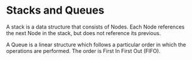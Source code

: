 # Stacks and Queues

 A stack is a data structure that consists of Nodes. Each Node references the next Node in the stack, but does not reference its previous.<br>

A Queue is a linear structure which follows a particular order in which the operations are performed. The order is First In First Out (FIFO).<br>

